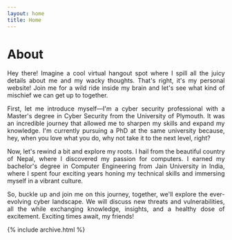 ```yaml
---
layout: home
title: Home
---
```


# About

<div align = "justify"> 

Hey there! Imagine a cool virtual hangout spot where I spill all the juicy details about me and my wacky thoughts. That's right, it's my personal website! Join me for a wild ride inside my brain and let's see what kind of mischief we can get up to together.

First, let me introduce myself—I'm a cyber security professional with a Master's degree in Cyber Security from the University of Plymouth. It was an incredible journey that allowed me to sharpen my skills and expand my knowledge. I'm currently pursuing a PhD at the same university because, hey, when you love what you do, why not take it to the next level, right?

Now, let's rewind a bit and explore my roots. I hail from the beautiful country of Nepal, where I discovered my passion for computers. I earned my bachelor's degree in Computer Engineering from Jain University in India, where I spent four exciting years honing my technical skills and immersing myself in a vibrant culture.

So, buckle up and join me on this journey, together, we'll explore the ever-evolving cyber landscape. We will discuss new threats and vulnerabilities, all the while exchanging knowledge, insights, and a healthy dose of excitement. Exciting times await, my friends! 

</div>

{% include archive.html %}

